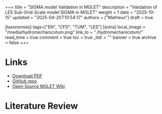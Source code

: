 +++
title = "SIGMA model Validation in MGLET"
description = "Validation of LES Sub-Grid-Scale model SIGMA in MGLET"
weight = 1
date = "2025-10-15"
updated = "2025-04-20T10:54:17"
authors = ["Matheus"]
draft = true

[taxonomies]
tags=["EN", "CFD", "TUM", "LES"]
[extra]
local_image = "/media/hydromechanicstum.png"
link_to = "./hydromechanicstum/"
read_time = true
comment = true
toc = true
_tldr = ""
banner = true
archive = false
+++
# Links
- <a href="./projects/hydromechanicstum/hydromechanicstum.pdf" download="hydromechanicstum.pdf">Download PDF</a>
- [GitHub repo](https://github.com/ChurroGelato)
- [Open Source MGLET WIki](https://collab.dvb.bayern/spaces/TUMopensourcemgletwiki/pages/448366188/Open-source+MGLET+Wiki+Startseite) 

# Literature Review

